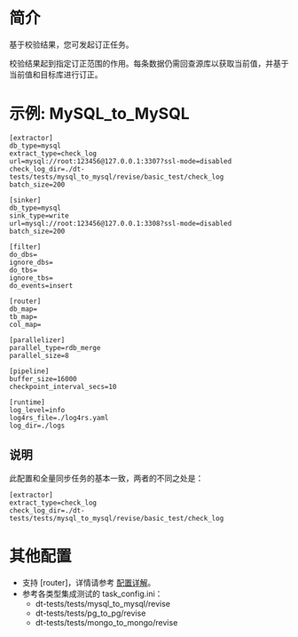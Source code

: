 # 简介

基于校验结果，您可发起订正任务。

校验结果起到指定订正范围的作用。每条数据仍需回查源库以获取当前值，并基于当前值和目标库进行订正。

# 示例: MySQL_to_MySQL
```
[extractor]
db_type=mysql
extract_type=check_log
url=mysql://root:123456@127.0.0.1:3307?ssl-mode=disabled
check_log_dir=./dt-tests/tests/mysql_to_mysql/revise/basic_test/check_log
batch_size=200

[sinker]
db_type=mysql
sink_type=write
url=mysql://root:123456@127.0.0.1:3308?ssl-mode=disabled
batch_size=200

[filter]
do_dbs=
ignore_dbs=
do_tbs=
ignore_tbs=
do_events=insert

[router]
db_map=
tb_map=
col_map=

[parallelizer]
parallel_type=rdb_merge
parallel_size=8

[pipeline]
buffer_size=16000
checkpoint_interval_secs=10

[runtime]
log_level=info
log4rs_file=./log4rs.yaml
log_dir=./logs
```

## 说明

此配置和全量同步任务的基本一致，两者的不同之处是：

```
[extractor]
extract_type=check_log
check_log_dir=./dt-tests/tests/mysql_to_mysql/revise/basic_test/check_log
```

# 其他配置

- 支持 [router]，详情请参考 [配置详解](../config.md)。
- 参考各类型集成测试的 task_config.ini：
    - dt-tests/tests/mysql_to_mysql/revise
    - dt-tests/tests/pg_to_pg/revise
    - dt-tests/tests/mongo_to_mongo/revise
